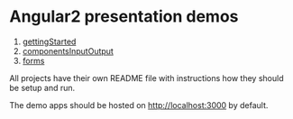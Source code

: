# Angular2 presentation demos

1. [gettingStarted](https://github.com/sumarsky/ng2-Demo/tree/master/gettingStarted)
2. [componentsInputOutput](https://github.com/sumarsky/ng2-Demo/tree/master/componentsInputOutput)
3. [forms](https://github.com/sumarsky/ng2-Demo/tree/master/forms)

All projects have their own README file with instructions how they should be setup and run.

The demo apps should be hosted on [http://localhost:3000](http://localhost:3000) by default.